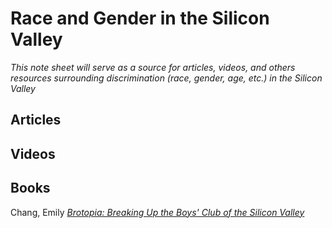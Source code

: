 # Race and Gender in the Silicon Valley

*This note sheet will serve as a source for articles, videos, and others resources surrounding discrimination (race, gender, age, etc.) in the Silicon Valley*

 ## Articles 



## Videos



## Books

Chang, Emily [*Brotopia: Breaking Up the Boys' Club of the Silicon Valley*](https://www.amazon.com/Brotopia-Breaking-Boys-Silicon-Valley/dp/073521353)



